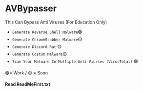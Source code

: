 # AVBypasser
This Can Bypass Anti Viruses (For Education Only)


- `Generate Reverse Shell Malware`🟢
- `Generate ChromeGrabber Malware`🟡
- `Generate Discord Rat` 🟡
- `Generate Costum Malware`🟡
- `Scan Your Malware In Multiple Anti Viurses (VirusTotal)` 🟢

🟢= Work  / 🟡 = Soon

**Read ReadMeFirst.txt**
